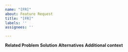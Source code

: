 ```yaml
---
name: "[FR]"
about: Feature Request
title: "[FR]"
labels: ''
assignees: ''

---
```


**Related Problem**
**Solution**
**Alternatives**
**Additional context**
